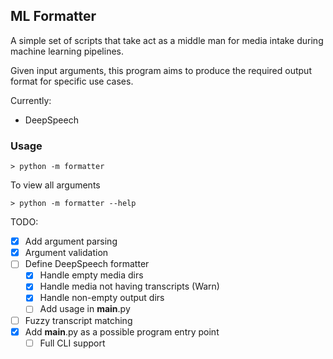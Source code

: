 ML Formatter
------------

A simple set of scripts that take act as a middle man for media 
intake during  machine learning pipelines. 

Given input arguments, this program aims to produce
the required output format for specific use cases. 

Currently:
 - DeepSpeech

### Usage

```shell
> python -m formatter
```

To view all arguments
```shell
> python -m formatter --help
```

TODO:
 - [x] Add argument parsing
 - [x] Argument validation
 - [ ] Define DeepSpeech formatter
   - [x] Handle empty media dirs
   - [x] Handle media not having transcripts (Warn)
   - [x] Handle non-empty output dirs
   - [ ] Add usage in __main__.py
 - [ ] Fuzzy transcript matching
 - [x] Add __main__.py as a possible program entry point
   - [ ] Full CLI support